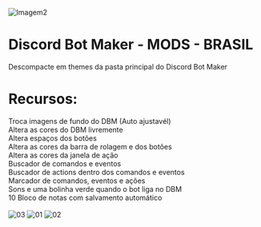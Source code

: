 ![Imagem2](https://user-images.githubusercontent.com/43226244/131952818-12cb8eb1-0337-40e0-a1c8-0cdb3ee3cebb.png)
# Discord Bot Maker - MODS - BRASIL

Descompacte em themes da pasta principal do Discord Bot Maker
<br>
# Recursos:
Troca imagens de fundo do DBM (Auto ajustavél)<br>
Altera as cores do DBM livremente<br>
Altera espaços dos botões<br>
Altera as cores da barra de rolagem e dos botões<br>
Altera as cores da janela de ação<br>
Buscador de comandos e eventos<br>
Buscador de actions dentro dos comandos e eventos<br>
Marcador de comandos, eventos e ações<br>
Sons e uma bolinha verde quando o bot liga no DBM<br>
10 Bloco de notas com salvamento automático<br><br>
![03](https://user-images.githubusercontent.com/43226244/131953536-f8ad250c-00e0-45b0-aaa5-b5e6ac0a1b74.png)
![01](https://user-images.githubusercontent.com/43226244/131953547-61ee77d1-dc70-471c-858a-822dc912537b.png)
![02](https://user-images.githubusercontent.com/43226244/131953554-db099f07-3b77-4d39-9285-bc73a03adbe6.png)
